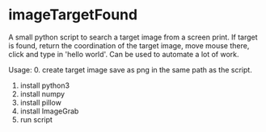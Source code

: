 # imageTargetFound

A small python script to search a target image from a screen print. If target is found, return the coordination of the target image, move mouse there, click and type in 'hello world'. Can be used to automate a lot of work.

Usage:
0. create target image save as png in the same path as the script.
1. install python3
2. install numpy
3. install pillow
4. install ImageGrab
5. run script
